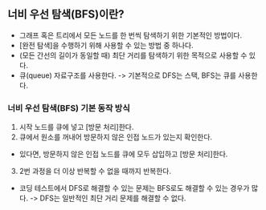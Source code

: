 ## 너비 우선 탐색(BFS)이란?

- 그래프 혹은 트리에서 모든 노드를 한 번씩 탐색하기 위한 기본적인 방법이다. 
- [완전 탐색]을 수행하기 위해 사용할 수 있는 방법 중 하나다. 
- (모든 간선의 길이가 동일할 때) 최단 거리를 탐색하기 위한 목적으로 사용할 수 있다. 
- 큐(queue) 자료구조를 사용한다.
-> 기본적으로 DFS는 스택, BFS는 큐를 사용한다. 

### 너비 우선 탐색(BFS) 기본 동작 방식
1. 시작 노드를 큐에 넣고 [방문 처리]한다.
2. 큐에서 원소를 꺼내어 방문하지 않은 인접 노드가 있는지 확인한다.
- 있다면, 방문하지 않은 인접 노드를 큐에 모두 삽입하고 [방문 처리]한다.
3. 2번 과정을 더 이상 반복할 수 없을 때까지 반복한다. 

- 코딩 테스트에서 DFS로 해결할 수 있는 문제는 BFS로도 해결할 수 있는 경우가 많다.
-> DFS는 일반적인 최단 거리 문제를 해결할 수 없다. 

